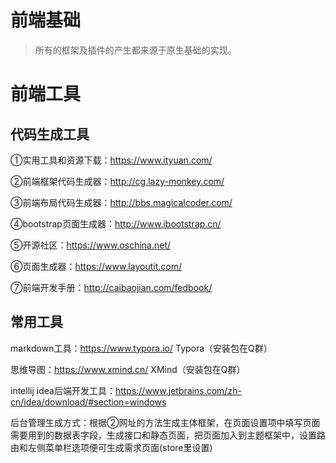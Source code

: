 # 前端基础

> 所有的框架及插件的产生都来源于原生基础的实现。

# 前端工具
## 代码生成工具

①实用工具和资源下载：<a href="https://www.ityuan.com/">https://www.ityuan.com/</a>

②前端框架代码生成器：<a href="http://cg.lazy-monkey.com/">http://cg.lazy-monkey.com/</a>

③前端布局代码生成器：<a href="http://bbs.magicalcoder.com/">http://bbs.magicalcoder.com/</a>

④bootstrap页面生成器：<a href="http://www.ibootstrap.cn/">http://www.ibootstrap.cn/</a>

⑤开源社区：<a href="https://www.oschina.net/">https://www.oschina.net/</a>

⑥页面生成器：<a href="https://www.layoutit.com/">https://www.layoutit.com/</a>

⑦前端开发手册：<a href="http://caibaojian.com/fedbook/">http://caibaojian.com/fedbook/</a>

## 常用工具

markdown工具：<a href="https://www.typora.io/">https://www.typora.io/</a> Typora（安装包在Q群）

思维导图：<a href="https://www.xmind.cn/">https://www.xmind.cn/</a> XMind（安装包在Q群）

intellij idea后端开发工具：<a href="https://www.jetbrains.com/zh-cn/idea/download/#section=windows">https://www.jetbrains.com/zh-cn/idea/download/#section=windows</a>

后台管理生成方式：根据②网址的方法生成主体框架，在页面设置项中填写页面需要用到的数据表字段，生成接口和静态页面，把页面加入到主题框架中，设置路由和左侧菜单栏选项便可生成需求页面(store里设置)